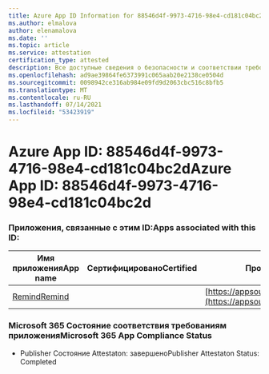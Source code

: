 ```yaml
---
title: Azure App ID Information for 88546d4f-9973-4716-98e4-cd181c04bc2d
ms.author: elmalova
author: elenamalova
ms.date: ''
ms.topic: article
ms.service: attestation
certification_type: attested
description: Все доступные сведения о безопасности и соответствии требованиям для 88546d4f-9973-4716-98e4-cd181c04bc2d.
ms.openlocfilehash: ad9ae39864fe6373991c065aab20e2138ce0504d
ms.sourcegitcommit: 0098942ce316ab984e09fd9d2063cbc516c8bfb5
ms.translationtype: MT
ms.contentlocale: ru-RU
ms.lasthandoff: 07/14/2021
ms.locfileid: "53423919"
---
```

# <a name="azure-app-id-88546d4f-9973-4716-98e4-cd181c04bc2d"></a><span data-ttu-id="e0e68-103">Azure App ID: 88546d4f-9973-4716-98e4-cd181c04bc2d</span><span class="sxs-lookup"><span data-stu-id="e0e68-103">Azure App ID: 88546d4f-9973-4716-98e4-cd181c04bc2d</span></span>


### <a name="apps-associated-with-this-id"></a><span data-ttu-id="e0e68-104">Приложения, связанные с этим ID:</span><span class="sxs-lookup"><span data-stu-id="e0e68-104">Apps associated with this ID:</span></span>
| <span data-ttu-id="e0e68-105">**Имя приложения**</span><span class="sxs-lookup"><span data-stu-id="e0e68-105">**App name**</span></span> | <span data-ttu-id="e0e68-106">**Сертифицировано**</span><span class="sxs-lookup"><span data-stu-id="e0e68-106">**Certified**</span></span> | <span data-ttu-id="e0e68-107">**Просмотр в AppSource**</span><span class="sxs-lookup"><span data-stu-id="e0e68-107">**View in AppSource**</span></span> |
|-|-|-|
| [<span data-ttu-id="e0e68-108">Remind</span><span class="sxs-lookup"><span data-stu-id="e0e68-108">Remind</span></span>](https://docs.microsoft.com/en-us/microsoft-365-app-certification/forward/WA200001444) |  | [https://appsource.microsoft.com/product/office/WA200001444](https://appsource.microsoft.com/product/office/WA200001444) |

### <a name="microsoft-365-app-compliance-status"></a><span data-ttu-id="e0e68-109">Microsoft 365 Состояние соответствия требованиям приложения</span><span class="sxs-lookup"><span data-stu-id="e0e68-109">Microsoft 365 App Compliance Status</span></span>
- <span data-ttu-id="e0e68-110">Publisher Состояние Attestaton: завершено</span><span class="sxs-lookup"><span data-stu-id="e0e68-110">Publisher Attestaton Status: Completed</span></span>
